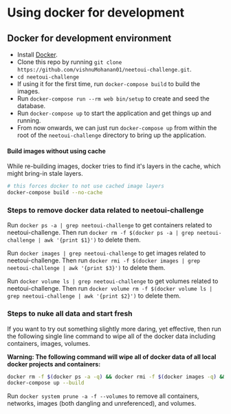 # Using docker for development

## Docker for development environment

- Install [Docker](https://docs.docker.com/get-docker/).
- Clone this repo by running `git clone https://github.com/vishnuMohanan01/neetoui-challenge.git`.
- `cd neetoui-challenge`
- If using it for the first time, run `docker-compose build` to build the images.
- Run `docker-compose run --rm web bin/setup` to create and seed the database.
- Run `docker-compose up` to start the application and get things up and running.
- From now onwards, we can just run `docker-compose up` from within the root of the `neetoui-challenge` directory to bring up the application.

#### Build images without using cache

While re-building images, docker tries to find it's layers in the cache, which might bring-in stale layers.

```bash
# this forces docker to not use cached image layers
docker-compose build --no-cache
```

### Steps to remove docker data related to neetoui-challenge

Run `docker ps -a | grep neetoui-challenge` to get containers related to neetoui-challenge. Then run `docker rm -f $(docker ps -a | grep neetoui-challenge | awk '{print $1}')` to delete them.

Run `docker images | grep neetoui-challenge` to get images related to neetoui-challenge. Then run `docker rmi -f $(docker images | grep neetoui-challenge | awk '{print $3}')` to delete them.

Run `docker volume ls | grep neetoui-challenge` to get volumes related to neetoui-challenge. Then run `docker volume rm -f $(docker volume ls | grep neetoui-challenge | awk '{print $2}')` to delete them.

### Steps to nuke all data and start fresh

If you want to try out something slightly more daring, yet effective, then run the following single line command to wipe all of the docker data including containers, images, volumes.

**Warning: The following command will wipe all of docker data of all local docker projects and containers:**

```bash
docker rm -f $(docker ps -a -q) && docker rmi -f $(docker images -q) && docker volume rm -f $(docker volume ls -q)
docker-compose up --build
```

Run `docker system prune -a -f --volumes` to remove all containers, networks, images (both dangling and unreferenced), and volumes.

